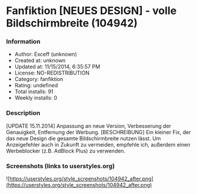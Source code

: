 # Fanfiktion [NEUES DESIGN] - volle Bildschirmbreite (104942)

### Information
- Author: Exceff (unknown)
- Created at: unknown
- Updated at: 11/15/2014, 6:35:57 PM
- License: NO-REDISTRIBUTION
- Category: fanfiktion
- Rating: undefined
- Total installs: 91
- Weekly installs: 0


### Description
[UPDATE 15.11.2014]
Anpassung an neue Version, Verbesserung der Genauigkeit, Entfernung der Werbung.
[BESCHREIBUNG]
Ein kleiner Fix, der das neue Design die gesamte Bildschirmbreite nutzen lässt.
Um Anzeigefehler auch in Zukunft zu vermeiden, empfehle ich, außerdem einen Werbeblocker (z.B. AdBlock Plus) zu verwenden.


### Screenshots (links to userstyles.org)
![https://userstyles.org/style_screenshots/104942_after.png](https://userstyles.org/style_screenshots/104942_after.png)


